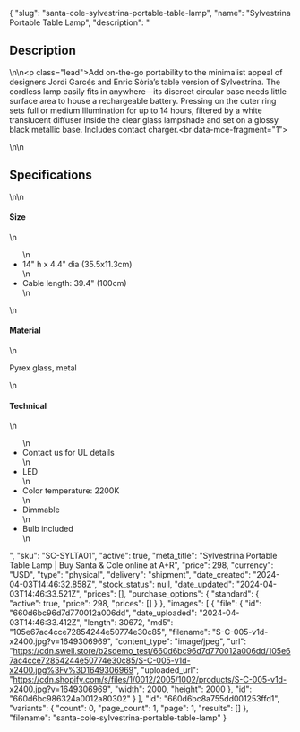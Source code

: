 {
  "slug": "santa-cole-sylvestrina-portable-table-lamp",
  "name": "Sylvestrina Portable Table Lamp",
  "description": "<h2>Description</h2>\n<!-- split -->\n<p class=\"lead\">Add on-the-go portability to the minimalist appeal of designers Jordi Garcés and Enric Sòria’s table version of Sylvestrina. The cordless lamp easily fits in anywhere—its discreet circular base needs little surface area to house a rechargeable battery. Pressing on the outer ring sets full or medium Illumination for up to 14 hours, filtered by a white translucent diffuser inside the clear glass lampshade and set on a glossy black metallic base. Includes contact charger.<br data-mce-fragment=\"1\"></p>\n<!-- split -->\n<h2>Specifications</h2>\n<!-- split -->\n<h4>Size</h4>\n<ul>\n<li>14\" h x 4.4\" dia (35.5x11.3cm)</li>\n<li>Cable length: 39.4\" (100cm)</li>\n</ul>\n<h4>Material</h4>\n<p>Pyrex glass, metal</p>\n<h4>Technical</h4>\n<ul>\n<li>Contact us for UL details</li>\n<li>LED</li>\n<li>Color temperature: 2200K</li>\n<li>Dimmable</li>\n<li>Bulb included</li>\n</ul>",
  "sku": "SC-SYLTA01",
  "active": true,
  "meta_title": "Sylvestrina Portable Table Lamp | Buy Santa & Cole online at A+R",
  "price": 298,
  "currency": "USD",
  "type": "physical",
  "delivery": "shipment",
  "date_created": "2024-04-03T14:46:32.858Z",
  "stock_status": null,
  "date_updated": "2024-04-03T14:46:33.521Z",
  "prices": [],
  "purchase_options": {
    "standard": {
      "active": true,
      "price": 298,
      "prices": []
    }
  },
  "images": [
    {
      "file": {
        "id": "660d6bc96d7d770012a006dd",
        "date_uploaded": "2024-04-03T14:46:33.412Z",
        "length": 30672,
        "md5": "105e67ac4cce72854244e50774e30c85",
        "filename": "S-C-005-v1d-x2400.jpg?v=1649306969",
        "content_type": "image/jpeg",
        "url": "https://cdn.swell.store/b2sdemo_test/660d6bc96d7d770012a006dd/105e67ac4cce72854244e50774e30c85/S-C-005-v1d-x2400.jpg%3Fv%3D1649306969",
        "uploaded_url": "https://cdn.shopify.com/s/files/1/0012/2005/1002/products/S-C-005-v1d-x2400.jpg?v=1649306969",
        "width": 2000,
        "height": 2000
      },
      "id": "660d6bc986324a0012a80302"
    }
  ],
  "id": "660d6bc8a755dd001253ffd1",
  "variants": {
    "count": 0,
    "page_count": 1,
    "page": 1,
    "results": []
  },
  "filename": "santa-cole-sylvestrina-portable-table-lamp"
}